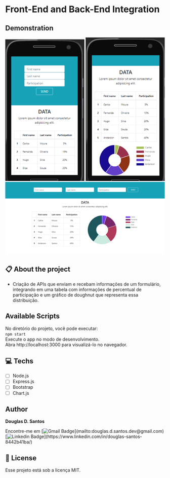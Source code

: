 # Front-End and Back-End Integration

## Demonstration
<div style="text-align:center;">
<img src="./public/images/demonstration-2.png" width="250px"> 
<img src="./public/images/demonstration-3.png" width="250px">
</div>
<img src="./public/images/demonstration-layot.png">
 
## 📋 About the project

- Criação de APIs que enviam e recebam informações de um formulário, integrando em uma tabela com informações de percentual de participação e um gráfico de doughnut que representa essa distribuição.

## Available Scripts
No diretório do projeto, você pode executar:<br>
`npm start`<br>
Execute o app no modo de desenvolvimento.<br>
Abra http://localhost:3000 para visualizá-lo no navegador.


## 💻 Techs

* [ ] Node.js
* [ ] Express.js
* [ ] Bootstrap
* [ ] Chart.js

## Author

**Douglas D. Santos**

Encontre-me em [![Gmail Badge](https://img.shields.io/badge/gmail-rgb(29,58,95)?&style=for-the-badge&logo=gmail&logoColor=white)](mailto:douglas.d.santos.dev@gmail.com) [![Linkedin Badge](https://img.shields.io/badge/linkedin-rgb(29,58,95).svg?&style=for-the-badge&logo=linkedin&logoColor=white)](https://www.linkedin.com/in/douglas-santos-8442b41ba/)

## 📕 License

Esse projeto está sob a licença MIT.
 
